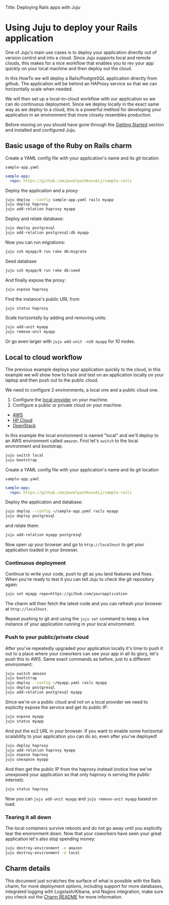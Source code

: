 Title: Deploying Rails apps with Juju  

#  Using Juju to deploy your Rails application

One of Juju's main use cases is to deploy your application directly out of
version control and into a cloud. Since Juju supports local and remote clouds,
this makes for a nice workflow that enables you to rev your app quickly on your
local machine and then deploy out the cloud.

In this HowTo we will deploy a Rails/PostgreSQL application directly from
github. The application will be behind an HAProxy service so that we can
horizontally scale when needed.

We will then set up a local-to-cloud workflow with our application so we can do
continuous deployment. Since we deploy locally in the exact same way as we
deploy to a cloud, this is a powerful method for developing your application in
an environment that more closely resembles production.

Before moving on you should have gone through the [Getting Started](getting-started.html)
section and installed and configured Juju.

##  Basic usage of the Ruby on Rails charm

Create a YAML config file with your application's name and its git location

`sample-app.yaml`

```yaml
sample-app:
  repo: https://github.com/pavelpachkovskij/sample-rails
```

Deploy the application and a proxy:

```bash
juju deploy --config sample-app.yaml rails myapp
juju deploy haproxy
juju add-relation haproxy myapp
```

Deploy and relate database:

```bash
juju deploy postgresql
juju add-relation postgresql:db myapp
```

Now you can run migrations:

```bash
juju ssh myapp/0 run rake db:migrate
```

Seed database

```bash
juju ssh myapp/0 run rake db:seed
```

And finally expose the proxy:

```bash
juju expose haproxy
```

Find the instance's public URL from

```bash
juju status haproxy
```

Scale horizontally by adding and removing units:

```bash
juju add-unit myapp
juju remove-unit myapp
```

Or go even larger with `juju add-unit -n10 myapp` for 10 nodes.

##  Local to cloud workflow

The previous example deploys your application quickly to the cloud, in this
example we will show how to hack and test on an application locally on your
laptop and then push out to the public cloud.

We need to configure 2 environments, a local one and a public cloud one.

1. Configure the [local provider](./config-local.html) on your machine.
1. Configure a public or private cloud on your machine.
  - [AWS](./config-aws.html)
  - [HP Cloud](./config-hpcloud.html)
  - [OpenStack](./config-openstack.html)

In this example the local environment is named "local" and we'll deploy to an
AWS environment called `amazon`. First let's `switch` to the local environment
and bootstrap.

```bash
juju switch local
juju bootstrap
```

Create a YAML config file with your application's name and its git location

`sample-app.yaml`

```yaml
sample-app:
  repo: https://github.com/pavelpachkovskij/sample-rails
```

Deploy the application and database:

```bash
juju deploy --config ~/sample-app.yaml rails myapp
juju deploy postgresql
```

and relate them:

```bash
juju add-relation myapp postgresql
```

Now open up your browser and go to `http://localhost` to get your application
loaded in your browser.


###  Continuous deployment

Continue to write your code, push to git as you land features and fixes. When
you're ready to test it you can tell Juju to check the git repository again:

```bash
juju set myapp repo=https://github.com/yourapplication
```

The charm will then fetch the latest code and you can refresh your browser at
`http://localhost`.

Repeat pushing to git and using the `juju set` command to keep a live instance of
your application running in your local environment.


###  Push to your public/private cloud

After you've repeatedly upgraded your application locally it's time to push it
out to a place where your coworkers can see your app in all its glory, let's
push this to AWS. Same exact commands as before, just to a different
environment:

```bash
juju switch amazon
juju bootstrap
juju deploy --config ~/myapp.yaml rails myapp
juju deploy postgresql
juju add-relation postgresql myapp
```

Since we're on a public cloud and not on a local provider we need to explicitly
expose the service and get its public IP:

```bash
juju expose myapp
juju status myapp
```

And put the ec2 URL in your browser. If you want to enable some horizontal
scalability to your application you can do so, even after you've deployed!

```bash
juju deploy haproxy
juju add-relation haproxy myapp
juju expose haproxy
juju unexpose myapp
```

And then get the public IP from the haproxy instead (notice how we've unexposed
your application so that only haproxy is serving the public internet):

```bash
juju status haproxy
```

Now you can `juju add-unit myapp` and `juju remove-unit myapp` based on load.

###  Tearing it all down

The local containers survive reboots and do not go away until you explicitly
tear the environment down. Now that your coworkers have seen your great
application let's also stop spending money:

```bash
juju destroy-environment -e amazon
juju destroy-environment -e local
```


##  Charm details

This document just scratches the surface of what is possible with the Rails
charm, for more deployment options, including support for more databases,
integrated logging with Logstash/Kibana, and Nagios integration, make sure you
check out the [Charm README](https://jujucharms.com/rails) for
more information.
